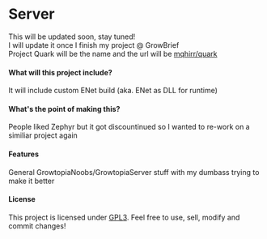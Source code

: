 # Server
This will be updated soon, stay tuned!
</br> I will update it once I finish my project @ GrowBrief
</br> Project Quark will be the name and the url will be [mqhirr/quark](http://github.com/mqhirr/quark)

#### What will this project include?
It will include custom ENet build (aka. ENet as DLL for runtime)

#### What's the point of making this?
People liked Zephyr but it got discountinued so I wanted to re-work on a similiar project again

#### Features
General GrowtopiaNoobs/GrowtopiaServer stuff with my dumbass trying to make it better

#### License
This project is licensed under [GPL3](https://github.com/mqhirr/Server/blob/master/LICENSE). Feel free to use, sell, modify and commit changes!
